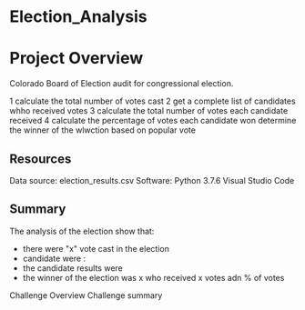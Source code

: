 # Election_Analysis

# Project Overview
Colorado Board of Election audit for congressional election.

1 calculate the total number of votes cast
2 get a complete list of candidates whho received votes
3 calculate the total number of votes each candidate received
4 calculate the percentage of votes each candidate won
determine the winner of the wlwction based on popular vote

## Resources
Data source: election_results.csv
Software: Python 3.7.6 Visual Studio Code

## Summary
The analysis of the election show that:
- there were "x" vote cast in the election
- candidate were :
- the candidate results were
- the winner of the election was x who received x votes adn % of votes

Challenge Overview
Challenge summary